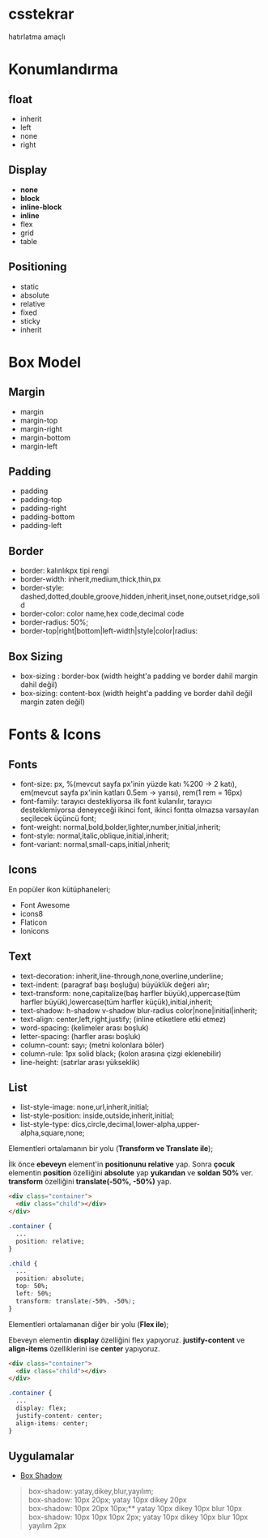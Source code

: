 # csstekrar
hatırlatma amaçlı
# Konumlandırma
## float
- inherit
- left
- none
- right

## Display
- **none**
- **block**
- **inline-block**
- **inline**
- flex
- grid
- table

## Positioning
- static
- absolute
- relative
- fixed
- sticky
- inherit

# Box Model
## Margin
- margin
- margin-top
- margin-right
- margin-bottom
- margin-left

## Padding
- padding
- padding-top
- padding-right
- padding-bottom
- padding-left

## Border
- border: kalınlıkpx tipi rengi
- border-width: inherit,medium,thick,thin,px
- border-style: dashed,dotted,double,groove,hidden,inherit,inset,none,outset,ridge,solid
- border-color: color name,hex code,decimal code
- border-radius: 50%;
- border-top|right|bottom|left-width|style|color|radius:

## Box Sizing
- box-sizing : border-box (width height'a padding ve border dahil margin dahil değil)
- box-sizing: content-box (width height'a padding ve border dahil değil margin zaten değil)

# Fonts & Icons
## Fonts
- font-size: px, %(mevcut sayfa px'inin yüzde katı %200 -> 2 katı), em(mevcut sayfa px'inin katları 0.5em -> yarısı), rem(1 rem = 16px)
- font-family: tarayıcı destekliyorsa ilk font kulanılır, tarayıcı desteklemiyorsa deneyeceği ikinci font, ikinci fontta olmazsa varsayılan seçilecek üçüncü font;
- font-weight: normal,bold,bolder,lighter,number,initial,inherit;
- font-style: normal,italic,oblique,initial,inherit;
- font-variant: normal,small-caps,initial,inherit;

## Icons
En popüler ikon kütüphaneleri;
- Font Awesome
- icons8
- Flaticon
- Ionicons

## Text
- text-decoration: inherit,line-through,none,overline,underline;
- text-indent: (paragraf başı boşluğu) büyüklük değeri alır;
- text-transform: none,capitalize(baş harfler büyük),uppercase(tüm harfler büyük),lowercase(tüm harfler küçük),initial,inherit;
- text-shadow: h-shadow v-shadow blur-radius color|none|initial|inherit;
- text-align: center,left,right,justify; (inline etiketlere etki etmez)
- word-spacing: (kelimeler arası boşluk)
- letter-spacing: (harfler arası boşluk)
- column-count: sayı; (metni kolonlara böler)
- column-rule: 1px solid black; (kolon arasına çizgi eklenebilir)
- line-height: (satırlar arası yükseklik)

## List
- list-style-image: none,url,inherit,initial;
- list-style-position: inside,outside,inherit,initial;
- list-style-type: dics,circle,decimal,lower-alpha,upper-alpha,square,none;

Elementleri ortalamanın bir yolu (**Transform ve Translate ile**);

İlk önce **ebeveyn** element'in **positionunu relative** yap. Sonra **çocuk** elementin **position** özelliğini **absolute** yap **yukarıdan** ve **soldan** **50%** ver. **transform** özelliğini **translate(-50%, -50%)** yap.

```html
<div class="container">
  <div class="child"></div>
</div>
```

```css
.container {
  ...
  position: relative;
}

.child {
  ... 
  position: absolute;
  top: 50%;
  left: 50%;
  transform: translate(-50%, -50%);
}
```

Elementleri ortalamanan diğer bir yolu (**Flex ile**);

Ebeveyn elementin **display** özelliğini flex yapıyoruz. **justify-content** ve **align-items** özelliklerini ise **center** yapıyoruz.

```html
<div class="container">
  <div class="child"></div>
</div>
```

```css
.container {
  ...
  display: flex;
  justify-content: center;
  align-items: center;
}
```
## Uygulamalar
- [Box Shadow](https://github.com/yenilikci/csstekrar/blob/master/Uygulamalar/boxshadow.html "Box Shadow")
> box-shadow: yatay,dikey,blur,yayılım;<br>
> box-shadow: 10px 20px;  yatay 10px dikey 20px<br>
> box-shadow: 10px 20px 10px;** yatay 10px dikey 10px blur 10px<br>
> box-shadow: 10px 10px 10px 2px; yatay 10px dikey 10px blur 10px yayılım 2px
